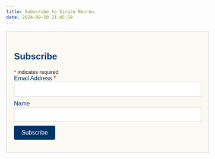 ```yaml
---
title: Subscribe to Single Neuron.
date: 2024-09-20 21:45:59
---
```


<div id="mc_embed_shell">
      <link href="//cdn-images.mailchimp.com/embedcode/classic-061523.css" rel="stylesheet" type="text/css">
  <style type="text/css">
        #mc_embed_signup{background:#fff; false;clear:left; font:14px Helvetica,Arial,sans-serif; width: px;}
        /* Add your own Mailchimp form style overrides in your site stylesheet or in this style block.
           We recommend moving this block and the preceding CSS link to the HEAD of your HTML file. */
</style>
<div id="mc_embed_signup">
    <form action="https://singleneuron.us10.list-manage.com/subscribe/post?u=97bdd0c83f45281db27129a81&amp;id=93cb4ad881&amp;f_id=008944e4f0" method="post" id="mc-embedded-subscribe-form" name="mc-embedded-subscribe-form" class="validate" target="_blank">
        <div id="mc_embed_signup_scroll"><h2>Subscribe</h2>
            <div class="indicates-required"><span class="asterisk">*</span> indicates required</div>
            <div class="mc-field-group"><label for="mce-EMAIL">Email Address <span class="asterisk">*</span></label><input type="email" name="EMAIL" class="required email" id="mce-EMAIL" required="" value=""></div><div class="mc-field-group"><label for="mce-FNAME">Name </label><input type="text" name="FNAME" class=" text" id="mce-FNAME" value=""></div>
        <div id="mce-responses" class="clear foot">
            <div class="response" id="mce-error-response" style="display: none;"></div>
            <div class="response" id="mce-success-response" style="display: none;"></div>
        </div>
    <div aria-hidden="true" style="position: absolute; left: -5000px;">
        /* real people should not fill this in and expect good things - do not remove this or risk form bot signups */
        <input type="text" name="b_97bdd0c83f45281db27129a81_93cb4ad881" tabindex="-1" value="">
    </div>
        <div class="optionalParent">
            <div class="clear foot">
                <input type="submit" name="subscribe" id="mc-embedded-subscribe" class="button" value="Subscribe">
                <p style="margin: 0px auto;"><a href="http://eepurl.com/iZMBS2" title="Mailchimp - email marketing made easy and fun"><span style="display: inline-block; background-color: transparent; border-radius: 4px;"></span></a></p>
            </div>
        </div>
    </div>
</form>
</div>
<script type="text/javascript" src="//s3.amazonaws.com/downloads.mailchimp.com/js/mc-validate.js"></script><script type="text/javascript">(function($) {window.fnames = new Array(); window.ftypes = new Array();fnames[0]='EMAIL';ftypes[0]='email';fnames[1]='FNAME';ftypes[1]='text';fnames[2]='LNAME';ftypes[2]='text';fnames[3]='ADDRESS';ftypes[3]='address';fnames[4]='PHONE';ftypes[4]='phone';fnames[5]='BIRTHDAY';ftypes[5]='birthday';fnames[6]='COMPANY';ftypes[6]='text';}(jQuery));var $mcj = jQuery.noConflict(true);</script></div>

<style>
#mc_embed_signup {
    background: #faf9f4;
    font-family: 'Arial', sans-serif;
    width: 100%;
    padding: 20px;
    border: 1px solid #ccc;
}

#mc_embed_signup h2 {
    font-size: 1.5rem;
    color: #003366;
}

.mc-field-group label {
    font-size: 1rem;
    color: #003366;
}

input[type="email"], input[type="text"] {
    width: 100%;
    border: 1px solid #ccc;
    padding: 10px;
    font-size: 1rem;
    margin-bottom: 10px;
    box-shadow: none;
}

#mc-embedded-subscribe {
    background-color: #003366;
    color: #fff;
    font-size: 1rem;
    padding: 10px 20px;
    border: none;
    border-radius: 4px;
    cursor: pointer;
}

#mc-embedded-subscribe:hover {
    background-color: #0055a5;
}

#mc_embed_signup .asterisk {
    color: red;
}
</style>